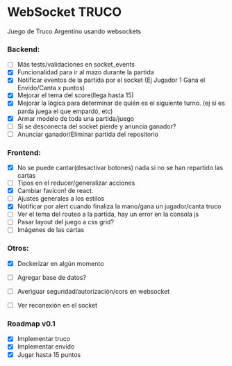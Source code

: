 # WebSocket TRUCO

Juego de Truco Argentino usando websockets


### Backend:
- [ ] Más tests/validaciones en socket_events
- [x] Funcionalidad para ir al mazo durante la partida
- [x] Notificar eventos de la partida por el socket (Ej Jugador 1 Gana el Envido/Canta x puntos)
- [x] Mejorar el tema del score(llega hasta 15)
- [x] Mejorar la lógica para determinar de quién es el siguiente turno. (ej si es parda juega el que empardó, etc)
- [x] Armar modelo de toda una partida/juego
- [ ] Si se desconecta del socket pierde y anuncia ganador?
- [ ] Anunciar ganador/Eliminar partida del repositorio

### Frontend:
- [x] No se puede cantar(desactivar botones) nada si no se han repartido las cartas
- [ ] Tipos en el reducer/generalizar acciones
- [x] Cambiar favicon! de react.
- [ ] Ajustes generales a los estilos
- [x] Notificar por alert cuando finaliza la mano/gana un jugador/canta truco
- [ ] Ver el tema del routeo a la partida, hay un error en la consola js
- [ ] Pasar layout del juego a css grid?
- [ ] Imágenes de las cartas

### Otros:
- [x] Dockerizar en algún momento
- [ ] Agregar base de datos?
- [ ] Averiguar seguridad/autorización/cors en websocket
- [ ] Ver reconexión en el socket


### Roadmap v0.1
- [x] Implementar truco
- [x] Implementar envido
- [x] Jugar hasta 15 puntos
